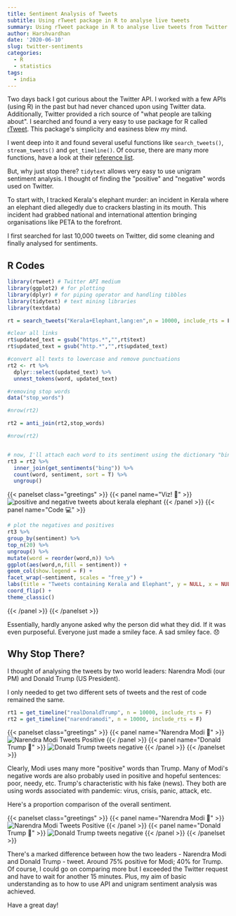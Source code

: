 ```yaml
---
title: Sentiment Analysis of Tweets
subtitle: Using rTweet package in R to analyse live tweets
summary: Using rTweet package in R to analyse live tweets from Twitter
author: Harshvardhan
date: '2020-06-10'
slug: twitter-sentiments
categories:
  - R
  - statistics
tags:
  - india
---
```


Two days back I got curious about the Twitter API. I worked with a few APIs (using R) in the past but had never chanced upon using Twitter data. Additionally, Twitter provided a rich source of "what people are talking about". I searched and found a very easy to use package for R called [rTweet](https://docs.ropensci.org/rtweet/). This package's simplicity and easiness blew my mind.

I went deep into it and found several useful functions like `search_tweets()`, `stream_tweets()` and `get_timeline()`. Of course, there are many more functions, have a look at their [reference list](https://docs.ropensci.org/rtweet/reference/index.html).

But, why just stop there? `tidytext` allows very easy to use unigram sentiment analysis. I thought of finding the "positive" and "negative" words used on Twitter.

To start with, I tracked Kerala's elephant murder: an incident in Kerala where an elephant died allegedly due to crackers blasting in its mouth. This incident had grabbed national and international attention bringing organisations like PETA to the forefront.

I first searched for last 10,000 tweets on Twitter, did some cleaning and finally analysed for sentiments.


## R Codes


```r
library(rtweet) # Twitter API medium
library(ggplot2) # for plotting
library(dplyr) # for piping operator and handling tibbles
library(tidytext) # text mining libraries
library(textdata)

rt = search_tweets("Kerala+Elephant,lang:en",n = 10000, include_rts = F)

#clear all links
rt$updated_text = gsub("https.*","",rt$text)
rt$updated_text = gsub("http.*","",rt$updated_text)

#convert all texts to lowercase and remove punctuations 
rt2 <- rt %>%
  dplyr::select(updated_text) %>%
  unnest_tokens(word, updated_text)

#removing stop words
data("stop_words")

#nrow(rt2)

rt2 = anti_join(rt2,stop_words)

#nrow(rt2)


# now, I'll attach each word to its sentiment using the dictionary "bing"
rt3 = rt2 %>%
  inner_join(get_sentiments("bing")) %>%
  count(word, sentiment, sort = T) %>%
  ungroup()
```

{{< panelset class="greetings" >}}
{{< panel name="Viz! :wave:" >}}
  ![positive and negative tweets about kerala elephant](https://www.harsh17.in/twitter-sentiments/images/Rplot.png)
{{< /panel >}}
{{< panel name="Code :computer:" >}}
  
  ```r
  # plot the negatives and positives
  rt3 %>%
  group_by(sentiment) %>%
  top_n(20) %>%
  ungroup() %>%
  mutate(word = reorder(word,n)) %>%
  ggplot(aes(word,n,fill = sentiment)) +
  geom_col(show.legend = F) +
  facet_wrap(~sentiment, scales = "free_y") +
  labs(title = "Tweets containing Kerala and Elephant", y = NULL, x = NULL) +
  coord_flip() +
  theme_classic()
  ```
{{< /panel >}}
{{< /panelset >}}



Essentially, hardly anyone asked why the person did what they did. If it was even purposeful. Everyone just made a smiley face. A sad smiley face. :disappointed:

## Why Stop There?

I thought of analysing the tweets by two world leaders: Narendra Modi (our PM) and Donald Trump (US President). 

I only needed to get two different sets of tweets and the rest of code remained the same.


```r
rt1 = get_timeline("realDonaldTrump", n = 10000, include_rts = F)
rt2 = get_timeline("narendramodi", n = 10000, include_rts = F)
```

{{< panelset class="greetings" >}}
{{< panel name="Narendra Modi :shell:" >}}
  ![Narendra Modi Tweets Positive](https://www.harsh17.in/twitter-sentiments/images/Rplot02.png)
{{< /panel >}}
{{< panel name="Donald Trump :statue_of_liberty:" >}}
  ![Donald Trump tweets negative](https://www.harsh17.in/twitter-sentiments/images/Rplot05.png)
{{< /panel >}}
{{< /panelset >}}


Clearly, Modi uses many more "positive" words than Trump. Many of Modi's negative words are also probably used in positive and hopeful sentences: poor, needy, etc. Trump's characteristic with his fake (news). They both are using words associated with pandemic: virus, crisis, panic, attack, etc.

Here's a proportion comparison of the overall sentiment.

{{< panelset class="greetings" >}}
{{< panel name="Narendra Modi :shell:" >}}
  ![Narendra Modi Tweets Positive](https://www.harsh17.in/twitter-sentiments/images/Rplot03.png)
{{< /panel >}}
{{< panel name="Donald Trump :statue_of_liberty:" >}}
  ![Donald Trump tweets negative](https://www.harsh17.in/twitter-sentiments/images/Rplot04.png)
{{< /panel >}}
{{< /panelset >}}

There's a marked difference between how the two leaders - Narendra Modi and Donald Trump - tweet. Around 75% positive for Modi; 40% for Trump. Of course, I could go on comparing more but I exceeded the Twitter request and have to wait for another 15 minutes. Plus, my aim of basic understanding as to how to use API and unigram sentiment analysis was achieved. 

Have a great day!
